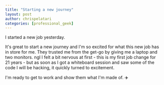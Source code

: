 ```yaml
---
title: "Starting a new journey"
layout: post
author: chrispelatari
categories: [professional_geek]
---
```


I started a new job yesterday.

It's great to start a new journey and I'm so excited for what this new job has in store for me. They trusted me from the get-go by giving me a laptop and two monitors. ngl I felt a bit nervous at first - this is my first job change for 21 years - but as soon as I got a whiteboard session and saw some of the code I will be hacking, it quickly turned to excitement. 

I'm ready to get to work and show them what I'm made of. ✈️